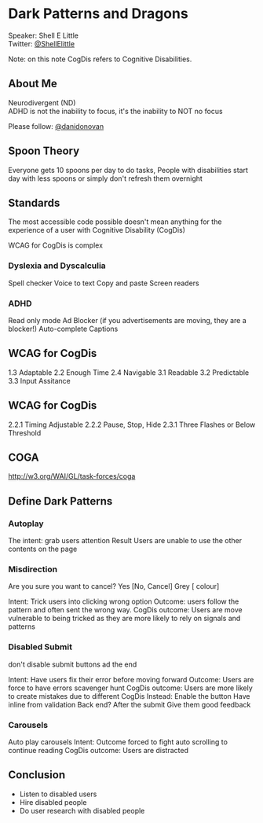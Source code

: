 # Dark Patterns and Dragons
Speaker: Shell E Little  
Twitter: [@ShellElittle](http://www.twitter.com/ShellElittle)  

Note: on this note CogDis refers to Cognitive Disabilities.

## About Me
Neurodivergent (ND)  
ADHD is not the inability to focus, it's the inability to NOT no focus

Please follow: [@danidonovan](https://twitter.com/danidonovan)

## Spoon Theory
Everyone gets 10 spoons per day to do tasks,
People with disabilities start day with less spoons or simply don't refresh them overnight

## Standards
The most accessible code possible doesn't mean anything for the experience of a user with Cognitive Disability (CogDis)

WCAG for CogDis is complex

### Dyslexia and Dyscalculia
Spell checker
Voice to text
Copy and paste
Screen readers

### ADHD
Read only mode
Ad Blocker (if you advertisements are moving, they are a blocker!)
Auto-complete
Captions


## WCAG for CogDis
1.3 Adaptable
2.2 Enough Time
2.4 Navigable
3.1 Readable
3.2 Predictable
3.3 Input Assitance

## WCAG for CogDis
2.2.1 Timing Adjustable
2.2.2 Pause, Stop, Hide
2.3.1 Three Flashes or Below Threshold

## COGA
http://w3.org/WAI/GL/task-forces/coga


## Define Dark Patterns

### Autoplay
The intent: grab users attention
Result Users are unable to use the other contents on the page

### Misdirection
Are you sure you want to cancel?
Yes [No, Cancel]
Grey [ colour] 

Intent: Trick users into clicking wrong option
Outcome: users follow the pattern and often sent the wrong way.
CogDis outcome: Users are move vulnerable to being tricked as they are more likely to rely on signals and patterns

### Disabled Submit
don't disable submit buttons ad the end

Intent: Have users fix their error before moving forward
Outcome: Users are force to have errors scavenger hunt
CogDis outcome: Users are more likely to create mistakes due to different CogDis
Instead:
Enable the button
Have inline from validation
Back end? After the submit
Give them good feedback


### Carousels
Auto play carousels
Intent: 
Outcome forced to fight auto scrolling to continue reading
CogDis outcome: Users are distracted

## Conclusion
- Listen to disabled users
- Hire disabled people
- Do user research with disabled people


